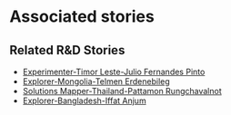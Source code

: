 # Associated stories

<!-- !!DO NOT REMOVE!! start autogenerated hyperlinks -->
## Related R&D Stories
- [Experimenter-Timor Leste-Julio Fernandes Pinto](/RnD-Archive/stories/?doc=Experimenters_TLS)
- [Explorer\-Mongolia\-Telmen Erdenebileg](/RnD-Archive/stories/?doc=Explorers_MNG)
- [Solutions Mapper\-Thailand\-Pattamon Rungchavalnot](/RnD-Archive/stories/?doc=SolutionMappers_THA)
- [Explorer\-Bangladesh\-Iffat Anjum](/RnD-Archive/stories/?doc=Explorers_BGD)
<!-- !!DO NOT REMOVE!! end autogenerated hyperlinks -->